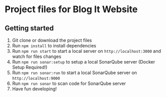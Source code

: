 # Project files for Blog It Website

## Getting started

1. Git clone or download the project files
2. Run `npm install` to install dependencies
3. Run `npm run start` to start a local server on `http://localhost:3000` and watch for files changes
4. Run `npm run sonar:setup` to setup a local SonarQube server (Docker Setup Required!)
5. Run `npm run sonar:run` to start a local SonarQube server on `http://localhost:9000`
6. Run `npm run sonar` to scan code for SonarQube server
4. Have fun developing!
